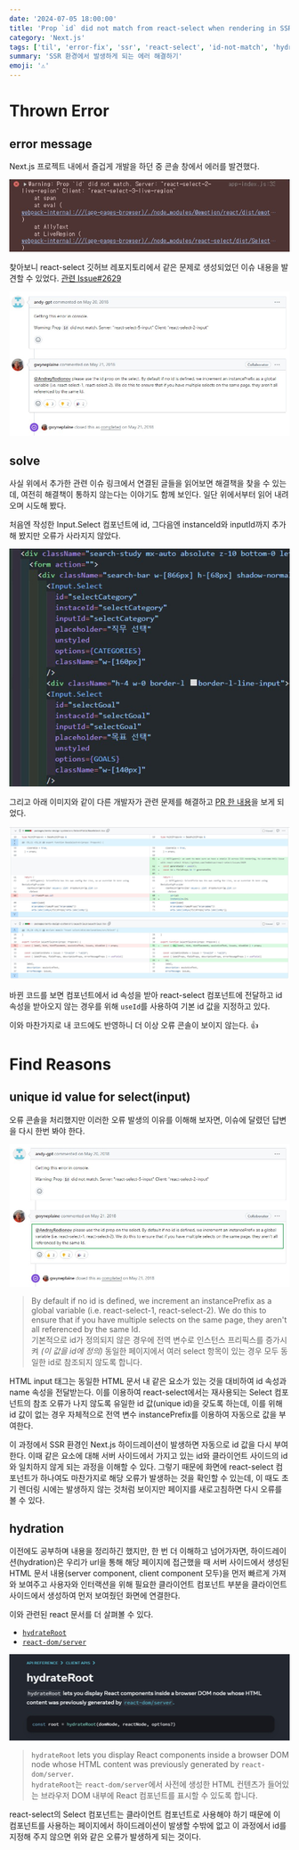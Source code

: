 ```yaml
---
date: '2024-07-05 18:00:00'
title: 'Prop `id` did not match from react-select when rendering in SSR'
category: 'Next.js'
tags: ['til', 'error-fix', 'ssr', 'react-select', 'id-not-match', 'hydration']
summary: 'SSR 환경에서 발생하게 되는 에러 해결하기'
emoji: '⚠️'
---
```


# Thrown Error

## error message

Next.js 프로젝트 내에서 즐겁게 개발을 하던 중 콘솔 창에서 에러를 발견했다.

![콘솔창에서 발견해버린 Warning: Prop `id` did not match. Server: "react-selec-2-live-region" Client: "react-select-3-live-region"](./not-match-react-select-id-in-ssr-1.jpg)

찾아보니 react-select 깃허브 레포지토리에서 같은 문제로 생성되었던 이슈 내용을 발견할 수 있었다. [관련 Issue#2629](https://github.com/JedWatson/react-select/issues/2629)

![Issue#2629 on May 20, 2018](./not-match-react-select-id-in-ssr-1-1.jpg)

## solve

사실 위에서 추가한 관련 이슈 링크에서 연결된 글들을 읽어보면 해결책을 찾을 수 있는데, 여전히 해결책이 통하지 않는다는 이야기도 함께 보인다. 일단 위에서부터 읽어 내려오며 시도해 봤다.

처음엔 작성한 Input.Select 컴포넌트에 id, 그다음엔 instanceId와 inputId까지 추가해 봤지만 오류가 사라지지 않았다.

![첫번째 시도: Input.Select에 id, instanceId, inputId 속성 추가](./not-match-react-select-id-in-ssr-2.jpg)

그리고 아래 이미지와 같이 다른 개발자가 관련 문제를 해결하고 [PR 한 내용](https://github.com/buildo/bento-design-system/pull/859)을 보게 되었다.

!['https://github.com/buildo/bento-design-system/pull/859'에서 문제 해결을 위해 작성한 코드(File changed)](./not-match-react-select-id-in-ssr-3.jpg)

바뀐 코드를 보면 컴포넌트에서 id 속성을 받아 react-select 컴포넌트에 전달하고 id 속성을 받아오지 않는 경우를 위해 `useId`를 사용하여 기본 id 값을 지정하고 있다.

이와 마찬가지로 내 코드에도 반영하니 더 이상 오류 콘솔이 보이지 않는다. 👍

# Find Reasons

## unique id value for select(input)

오류 콘솔을 처리했지만 이러한 오류 발생의 이유를 이해해 보자면, 이슈에 달렸던 답변을 다시 한번 봐야 한다.

![By default if no id is defined, we increment an instancePrefix as a global variable (i.e. react-select-1, react-select-2). We do this to ensure that if you have multiple selects on the same page, they aren't all referenced by the same Id.](not-match-react-select-id-in-ssr-1-2.jpg)

> By default if no id is defined, we increment an instancePrefix as a global variable (i.e. react-select-1, react-select-2). We do this to ensure that if you have multiple selects on the same page, they aren't all referenced by the same Id.  
> 기본적으로 id가 정의되지 않은 경우에 전역 변수로 인스턴스 프리픽스를 증가시켜 _(이 값을 id에 정의)_ 동일한 페이지에서 여러 select 항목이 있는 경우 모두 동일한 id로 참조되지 않도록 합니다.

HTML input 태그는 동일한 HTML 문서 내 같은 요소가 있는 것을 대비하여 id 속성과 name 속성을 전달받는다. 이를 이용하여 react-select에서는 재사용되는 Select 컴포넌트의 참조 오류가 나지 않도록 유일한 id 값(unique id)을 갖도록 하는데, 이를 위해 id 값이 없는 경우 자체적으로 전역 변수 instancePrefix를 이용하여 자동으로 값을 부여한다.

이 과정에서 SSR 환경인 Next.js 하이드레이션이 발생하면 자동으로 id 값을 다시 부여한다. 이때 같은 요소에 대해 서버 사이드에서 가지고 있는 id와 클라이언트 사이드의 id와 일치하지 않게 되는 과정을 이해할 수 있다. 그렇기 때문에 화면에 react-select 컴포넌트가 하나여도 마찬가지로 해당 오류가 발생하는 것을 확인할 수 있는데, 이 때도 초기 렌더링 시에는 발생하지 않는 것처럼 보이지만 페이지를 새로고침하면 다시 오류를 볼 수 있다.

## hydration

이전에도 공부하며 내용을 정리하긴 했지만, 한 번 더 이해하고 넘어가자면, 하이드레이션(hydration)은 우리가 url을 통해 해당 페이지에 접근했을 때 서버 사이드에서 생성된 HTML 문서 내용(server component, client component 모두)을 먼저 빠르게 가져와 보여주고 사용자와 인터랙션을 위해 필요한 클라이언트 컴포넌트 부분을 클라이언트 사이드에서 생성하여 먼저 보여줬던 화면에 연결한다.

이와 관련된 react 문서를 더 살펴볼 수 있다.

- [`hydrateRoot`](https://react.dev/reference/react-dom/client/hydrateRoot)
- [`react-dom/server`](https://react.dev/reference/react-dom/server)

![hydrateRoot: `hydrateRoot` lets you display React components inside a browser DOM node whose HTML content was previously generated by `react-dom/server`.](./not-match-react-select-id-in-ssr-5.jpg)

> `hydrateRoot` lets you display React components inside a browser DOM node whose HTML content was previously generated by `react-dom/server`.  
> `hydrateRoot`는 `react-dom/server`에서 사전에 생성한 HTML 컨텐츠가 들어있는 브라우저 DOM 내부에 React 컴포넌트를 표시할 수 있도록 합니다.

react-select의 Select 컴포넌트는 클라이언트 컴포넌트로 사용해야 하기 때문에 이 컴포넌트를 사용하는 페이지에서 하이드레이션이 발생할 수밖에 없고 이 과정에서 id를 지정해 주지 않으면 위와 같은 오류가 발생하게 되는 것이다.
